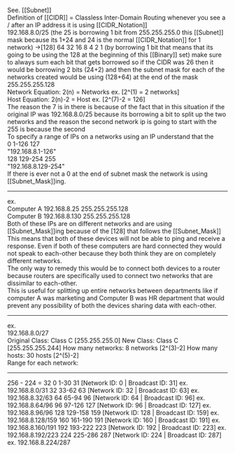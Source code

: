 See. [[Subnet]]
\
Definition of [[CIDR]] = Classless Inter-Domain Routing whenever you see a / after an IP address it is using [[CIDR_Notation]]
\
192.168.8.0/25 (the 25 is borrowing 1 bit from 
255.255.255.0 	this [[Subnet]] mask because its 1+24 and 24 is the normal [[CIDR_Notation]] for 1 network)
->[128] 64 32 16 8 4 2 1 (by borrowing 1 bit that means that its going to be using the 128 at the beginning of this [[Binary]] set)
make sure to always sum each bit that gets borrowed so if the CIDR was 26 then it would be borrowing 2 bits (24+2) and then the subnet mask for each of the networks created would be using (128+64) at the end of the mask
\
255.255.255.128
\
Network Equation:
2(n) = Networks
ex. [2^(1) = 2 networks]
\
Host Equation:
2(n)-2 = Host
ex. [2^(7)-2 = 126]
\
The reason the 7 is in there is because of the fact that in this situation if the original IP was 192.168.8.0/25 because its borrowing a bit to split up the two networks and the reason the second network ip is going to start with the 255 is because the second
\
To specify a range of IPs on a networks using an IP understand that the 
\
0 1-126 127
\
"192.168.8.1-126"
\
128 129-254 255
\
"192.168.8.129-254"
\
If there is ever not a 0 at the end of subnet mask the network is using [[Subnet_Mask]]ing. 

________________________________________________________________________________________

ex.
\
Computer A
192.168.8.25
255.255.255.128
\
Computer B
192.168.8.130
255.255.255.128
\
Both of these IPs are on different networks and are using [[Subnet_Mask]]ing because of the [128] that follows the [[Subnet_Mask]]
\
This means that both of these devices will not be able to ping and receive a response. Even if both of these computers are hard connected they would not speak to each-other because they both think they are on completely different networks.
\
The only way to remedy this would be to connect both devices to a router because routers are specifically used to connect two networks that are dissimilar to each-other.
\
This is useful for splitting up entire networks between departments like if computer A was marketing and Computer B was HR department that would prevent any possibility of both the devices sharing data with each-other.

________________________________________________________________________________________
ex.
\
192.168.8.0/27
\
Original Class: 
	Class C [255.255.255.0]
New Class: 
	Class C [255.255.255.244]
How many networks: 
	8 networks [2^(3)-2]
How many hosts: 
	30 hosts [2^(5)-2]
\
Range for each network:
________________________________________________________________________________________

256 - 224 = 32
0 	1-30 31 	[Network ID: 0   | Broadcast ID:  31] ex. 192.168.8.0/31
32 	33-62 63 	[Network ID: 32  | Broadcast ID:  63] ex. 192.168.8.32/63
64 	65-94 96 	[Network ID: 64  | Broadcast ID:  96] ex. 192.168.8.64/96
96 	97-126 127 	[Network ID: 96  | Broadcast ID: 127] ex. 192.168.8.96/96
128 	129-158 159 	[Network ID: 128 | Broadcast ID: 159] ex. 192.168.8.128/159
160 	161-190 191 	[Network ID: 160 | Broadcast ID: 191] ex. 192.168.8.160/191
192 	193-222 223	[Network ID: 192 | Broadcast ID: 223] ex. 192.168.8.192/223
224 	225-286 287	[Network ID: 224 | Broadcast ID: 287] ex. 192.168.8.224/287
